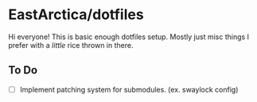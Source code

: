 # EastArctica/dotfiles

Hi everyone! This is basic enough dotfiles setup. Mostly just misc things I prefer with a *little* rice thrown in there.

## To Do
- [ ] Implement patching system for submodules. (ex. swaylock config)

